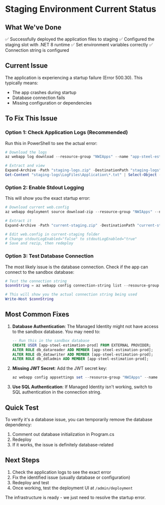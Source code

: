 # Staging Environment Current Status

## What We've Done
✅ Successfully deployed the application files to staging
✅ Configured the staging slot with .NET 8 runtime
✅ Set environment variables correctly
✅ Connection string is configured

## Current Issue
The application is experiencing a startup failure (Error 500.30). This typically means:
- The app crashes during startup
- Database connection fails
- Missing configuration or dependencies

## To Fix This Issue

### Option 1: Check Application Logs (Recommended)
Run this in PowerShell to see the actual error:

```powershell
# Download the logs
az webapp log download --resource-group "NWIApps" --name "app-steel-estimation-prod" --slot "staging" --log-file "staging-logs.zip"

# Extract and view
Expand-Archive -Path "staging-logs.zip" -DestinationPath "staging-logs" -Force
Get-Content "staging-logs\LogFiles\Application\*.txt" | Select-Object -Last 100
```

### Option 2: Enable Stdout Logging
This will show you the exact startup error:

```powershell
# Download current web.config
az webapp deployment source download-zip --resource-group "NWIApps" --name "app-steel-estimation-prod" --slot "staging" --output-path "current-staging.zip"

# Extract it
Expand-Archive -Path "current-staging.zip" -DestinationPath "current-staging" -Force

# Edit web.config in current-staging folder
# Change stdoutLogEnabled="false" to stdoutLogEnabled="true"
# Save and rezip, then redeploy
```

### Option 3: Test Database Connection
The most likely issue is the database connection. Check if the app can connect to the sandbox database:

```powershell
# Test the connection string
$connString = az webapp config connection-string list --resource-group "NWIApps" --name "app-steel-estimation-prod" --slot "staging" --query "[0].value" -o tsv

# This will show you the actual connection string being used
Write-Host $connString
```

## Most Common Fixes

1. **Database Authentication**: The Managed Identity might not have access to the sandbox database. You may need to:
   ```sql
   -- Run this in the sandbox database
   CREATE USER [app-steel-estimation-prod] FROM EXTERNAL PROVIDER;
   ALTER ROLE db_datareader ADD MEMBER [app-steel-estimation-prod];
   ALTER ROLE db_datawriter ADD MEMBER [app-steel-estimation-prod];
   ALTER ROLE db_ddladmin ADD MEMBER [app-steel-estimation-prod];
   ```

2. **Missing JWT Secret**: Add the JWT secret key:
   ```powershell
   az webapp config appsettings set --resource-group "NWIApps" --name "app-steel-estimation-prod" --slot "staging" --settings "JwtSettings:SecretKey=your-staging-secret-key-32-characters-long"
   ```

3. **Use SQL Authentication**: If Managed Identity isn't working, switch to SQL authentication in the connection string.

## Quick Test
To verify it's a database issue, you can temporarily remove the database dependency:
1. Comment out database initialization in Program.cs
2. Redeploy
3. If it works, the issue is definitely database-related

## Next Steps
1. Check the application logs to see the exact error
2. Fix the identified issue (usually database or configuration)
3. Redeploy and test
4. Once working, test the deployment UI at `/admin/deployment`

The infrastructure is ready - we just need to resolve the startup error.
